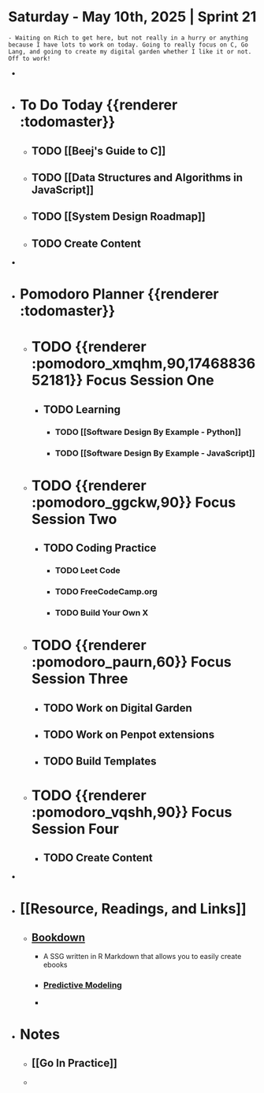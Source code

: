 # Saturday - May 10th, 2025 | Sprint 21
	- Waiting on Rich to get here, but not really in a hurry or anything because I have lots to work on today. Going to really focus on C, Go Lang, and going to create my digital garden whether I like it or not. Off to work!
-
- # To Do Today {{renderer :todomaster}}
	- ## TODO [[Beej's Guide to C]]
	- ## TODO [[Data Structures and Algorithms in JavaScript]]
	- ## TODO [[System Design Roadmap]]
	- ## TODO Create Content
-
- # Pomodoro Planner {{renderer :todomaster}}
	- # TODO {{renderer :pomodoro_xmqhm,90,1746883652181}} Focus Session One
		- ## TODO Learning
			- ### TODO [[Software Design By Example - Python]]
			- ### TODO [[Software Design By Example - JavaScript]]
	- # TODO {{renderer :pomodoro_ggckw,90}} Focus Session Two
		- ## TODO Coding Practice
			- ### TODO Leet Code
			- ### TODO FreeCodeCamp.org
			- ### TODO Build Your Own X
	- # TODO {{renderer :pomodoro_paurn,60}} Focus Session Three
		- ## TODO Work on Digital Garden
		- ## TODO Work on Penpot extensions
		- ## TODO Build Templates
	- # TODO {{renderer :pomodoro_vqshh,90}} Focus Session Four
		- ## TODO Create Content
-
- # [[Resource, Readings, and Links]]
	- ## [Bookdown](https://bookdown.org)
		- A SSG written in R Markdown that allows you to easily create ebooks
		- ### [Predictive Modeling](https://bookdown.org/egarpor/PM-UC3M/)
		-
- # Notes
	- ## [[Go In Practice]]
	-